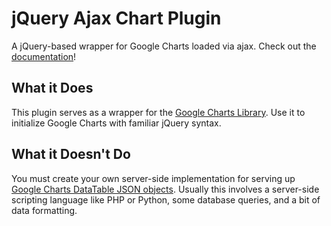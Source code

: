 # jQuery Ajax Chart Plugin
A jQuery-based wrapper for Google Charts loaded via ajax. Check out the [documentation](https://cdn.rawgit.com/tsumikiri/jquery-ajax-chart/master/index.html)!

## What it Does
This plugin serves as a wrapper for the [Google Charts Library](https://developers.google.com/chart/). Use it to initialize Google Charts with familiar jQuery syntax.

## What it Doesn't Do
You must create your own server-side implementation for serving up [Google Charts DataTable JSON objects](https://developers.google.com/chart/interactive/docs/reference#dataparam). Usually this involves a server-side scripting language like PHP or Python, some database queries, and a bit of data formatting.
